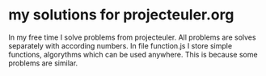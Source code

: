 # my solutions for projecteuler.org
In my free time I solve problems from projecteuler. All problems are solves separately with according numbers. In file function.js I store simple functions, algorythms which can be used anywhere. This is because some problems are similar.